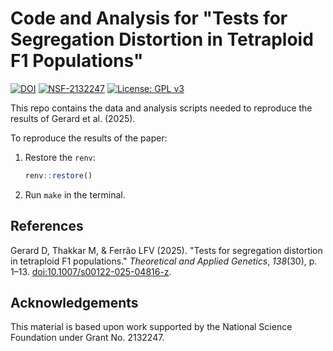 # Code and Analysis for "Tests for Segregation Distortion in Tetraploid F1 Populations"

[![DOI](https://zenodo.org/badge/743714317.svg)](https://zenodo.org/doi/10.5281/zenodo.12532001)
[![NSF-2132247](https://img.shields.io/badge/NSF-2132247-blue.svg)](https://nsf.gov/awardsearch/showAward?AWD_ID=2132247)
[![License: GPL v3](https://img.shields.io/badge/License-GPL%20v3-blue.svg)](https://www.gnu.org/licenses/gpl-3.0)

This repo contains the data and analysis scripts needed to reproduce the results of Gerard et al. (2025).

To reproduce the results of the paper:

1. Restore the `renv`:
    ``` r
    renv::restore()
    ```
    
2. Run `make` in the terminal.

## References

Gerard D, Thakkar M, & Ferrão LFV (2025). "Tests for segregation distortion in tetraploid F1 populations." *Theoretical and Applied Genetics*, *138*(30), p. 1–13. [doi:10.1007/s00122-025-04816-z](https://doi.org/10.1007/s00122-025-04816-z).

## Acknowledgements

This material is based upon work supported by the National Science Foundation under Grant No. 2132247.
